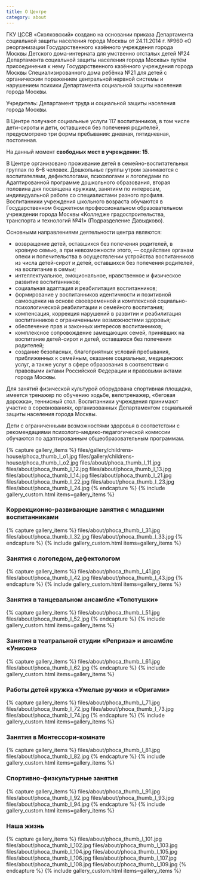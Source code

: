 ```yaml
---
title: О Центре
category: about
---
```


ГКУ ЦССВ «Сколковский» создано на основании приказа Департамента социальной защиты населения города Москвы от 24.11.2014 г. №960 «О реорганизации Государственного казённого учреждения города Москвы Детского дома-интерната для умственно отсталых детей №24 Департамента социальной защиты населения города Москвы» путём присоединения к нему Государственного казённого учреждения города Москвы Специализированного дома ребёнка №21 для детей с органическим поражением центральной нервной системы и нарушением психики Департамента социальной защиты населения города Москвы.

Учредитель: Департамент труда и социальной защиты населения города Москвы.

В Центре получают социальные услуги 117 воспитанников, в том числе дети-сироты и дети, оставшиеся без попечения родителей, предусмотрено три формы пребывания: дневная, пятидневная, постоянная.

На данный момент **свободных мест в учреждении: 15**.

В Центре организовано проживание детей в семейно-воспитательных группах по 6–8 человек. Дошкольные группы  утром занимаются с воспитателями, дефектологами, психологами и логопедами по  Адаптированной программе дошкольного образования, вторая половина дня посвящена кружкам, занятиям по интересам, индивидуальной работе со специалистами разного профиля. Воспитанники учреждения школьного возраста обучаются в Государственном бюджетном профессиональном образовательном учреждении города Москвы «Колледже градостроительства, транспорта и технологий №41» (Подразделение Давыдково).

Основными направлениями деятельности центра являются:
* возвращение детей, оставшихся без попечения родителей, в кровную семью, а при невозможности этого, — содействие органам опеки и попечительства в осуществлении устройства воспитанников из числа детей-сирот и детей, оставшихся без попечения родителей, на воспитание в семьи;
* интеллектуальное, эмоциональное, нравственное и физическое развитие воспитанников;
* социальная адаптация и реабилитация воспитанников;
* формирование у воспитанников идентичности и позитивной самооценки на основе своевременной и комплексной социально-психологической реабилитации и семейного воспитания;
* компенсация, коррекция нарушений в развитии и реабилитация воспитанников с ограниченными возможностями здоровья;
* обеспечение прав и законных интересов воспитанников;
* комплексное сопровождение замещающих семей, принявших на воспитание детей-сирот и детей, оставшихся без попечения родителей;
* создание безопасных, благоприятных условий пребывания, приближенных к семейным, оказание социальных, медицинских услуг, а также услуг в сфере образования в соответствии с правовыми актами Российской Федерации и правовыми актами города Москвы.

Для занятий физической культурой оборудована спортивная площадка, имеется тренажер по обучению ходьбе, велотренажер, «беговая дорожка», теннисный стол. Воспитанники учреждения принимают участие в соревнованиях, организованных Департаментом социальной защиты населения города Москвы.

Дети с ограниченными возможностями здоровья в соответствии с рекомендациями психолого-медико-педагогической комиссии обучаются по адаптированным общеобразовательным программам.

{% capture gallery_items %}
    files/gallery/childrens-house/phoca_thumb_l_o1.jpg
    files/gallery/childrens-house/phoca_thumb_l_o2.jpg
    files/about/phoca_thumb_l_11.jpg
    files/about/phoca_thumb_l_12.jpg
    files/about/phoca_thumb_l_13.jpg
    files/about/phoca_thumb_l_14.jpg
    files/about/phoca_thumb_l_21.jpg
    files/about/phoca_thumb_l_22.jpg
    files/about/phoca_thumb_l_23.jpg
    files/about/phoca_thumb_l_24.jpg
{% endcapture %}
{% include gallery_custom.html items=gallery_items %}

### Коррекционно-развивающие занятия с младшими воспитанниками
{% capture gallery_items %}
    files/about/phoca_thumb_l_31.jpg
    files/about/phoca_thumb_l_32.jpg
    files/about/phoca_thumb_l_33.jpg
{% endcapture %}
{% include gallery_custom.html items=gallery_items %}

### Занятия с логопедом, дефектологом
{% capture gallery_items %}
    files/about/phoca_thumb_l_41.jpg
    files/about/phoca_thumb_l_42.jpg
    files/about/phoca_thumb_l_43.jpg
{% endcapture %}
{% include gallery_custom.html items=gallery_items %}

### Занятия в танцевальном ансамбле «Топотушки»
{% capture gallery_items %}
    files/about/phoca_thumb_l_51.jpg
    files/about/phoca_thumb_l_52.jpg
{% endcapture %}
{% include gallery_custom.html items=gallery_items %}

### Занятия в театральной студии «Реприза» и ансамбле «Унисон»
{% capture gallery_items %}
    files/about/phoca_thumb_l_61.jpg
    files/about/phoca_thumb_l_62.jpg
{% endcapture %}
{% include gallery_custom.html items=gallery_items %}

### Работы детей кружка «Умелые ручки» и «Оригами»
{% capture gallery_items %}
    files/about/phoca_thumb_l_71.jpg
    files/about/phoca_thumb_l_72.jpg
    files/about/phoca_thumb_l_73.jpg
    files/about/phoca_thumb_l_74.jpg
{% endcapture %}
{% include gallery_custom.html items=gallery_items %}

### Занятия в Монтессори-комнате
{% capture gallery_items %}
    files/about/phoca_thumb_l_81.jpg
    files/about/phoca_thumb_l_82.jpg
{% endcapture %}
{% include gallery_custom.html items=gallery_items %}

### Спортивно-физкультурные занятия
{% capture gallery_items %}
    files/about/phoca_thumb_l_91.jpg
    files/about/phoca_thumb_l_92.jpg
    files/about/phoca_thumb_l_93.jpg
    files/about/phoca_thumb_l_94.jpg
{% endcapture %}
{% include gallery_custom.html items=gallery_items %}

### Наша жизнь
{% capture gallery_items %}
    files/about/phoca_thumb_l_101.jpg
    files/about/phoca_thumb_l_102.jpg
    files/about/phoca_thumb_l_103.jpg
    files/about/phoca_thumb_l_104.jpg
    files/about/phoca_thumb_l_105.jpg
    files/about/phoca_thumb_l_106.jpg
    files/about/phoca_thumb_l_107.jpg
    files/about/phoca_thumb_l_108.jpg
    files/about/phoca_thumb_l_109.jpg
{% endcapture %}
{% include gallery_custom.html items=gallery_items %}
